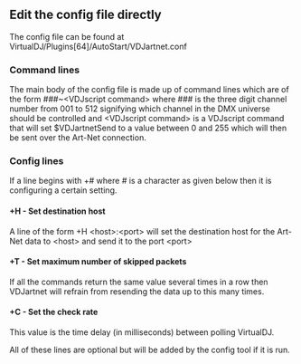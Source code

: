 Edit the config file directly
-----------------------------
The config file can be found at VirtualDJ\/Plugins\[64\]\/AutoStart\/VDJartnet.conf

### Command lines
The main body of the config file is made up of command lines which are of the form \#\#\#\~\<VDJscript command\> where \#\#\# is the three digit channel number from 001 to 512 signifying which channel in the DMX universe should be controlled and \<VDJscript command\> is a VDJscript command that will set \$VDJartnetSend to a value between 0 and 255 which will then be sent over the Art-Net connection.

### Config lines
If a line begins with \+\# where # is a character as given below then it is configuring a certain setting.

#### +H - Set destination host
A line of the form \+H \<host\>\:\<port\> will set the destination host for the Art-Net data to \<host\> and send it to the port \<port\>

#### +T - Set maximum number of skipped packets
If all the commands return the same value several times in a row then VDJartnet will refrain from resending the data up to this many times.

#### +C - Set the check rate
This value is the time delay (in milliseconds) between polling VirtualDJ.

All of these lines are optional but will be added by the config tool if it is run.
